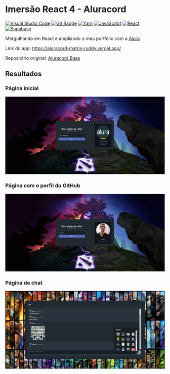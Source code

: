 # Imersão React 4 - Aluracord

[![Visual Studio Code](https://img.shields.io/badge/Visual_Studio_Code-0078D4?style=for-the-badge&logo=visual%20studio%20code&logoColor=white)](https://code.visualstudio.com/)
[![Git Badge](https://img.shields.io/badge/git-%23F05033.svg?style=for-the-badge&logo=git&logoColor=white)](https://git-scm.com/)
[![Yarn](https://img.shields.io/badge/Yarn-2C8EBB?style=for-the-badge&logo=yarn&logoColor=white)](https://yarnpkg.com/)
[![JavaScript](https://img.shields.io/badge/JavaScript-323330?style=for-the-badge&logo=javascript&logoColor=F7DF1E)](https://www.javascript.com/)
[![React](https://img.shields.io/badge/React-20232A?style=for-the-badge&logo=react&logoColor=61DAFB)](https://reactjs.org/)
[![Supabase](https://img.shields.io/badge/Supabase-181818?style=for-the-badge&logo=supabase&logoColor=white)](https://supabase.com/)

Mergulhando em React e ampliando o meu portfólio com a [Alura](https://www.alura.com.br/imersao-react).

Link do app: https://aluracord-matrix-ruddy.vercel.app/

Repositório original: [Aluracord Base](https://github.com/alura-challenges/aluracord-matrix)

## Resultados

### Página inicial

![Index page](.docs/index-page.png)

### Página com o perfil do GitHub

![GitHub profile](.docs/github-profile.png)

### Página de chat

![Chat page](.docs/chat-page.png)
